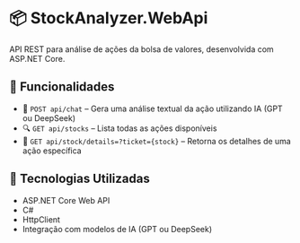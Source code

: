 # 📦 StockAnalyzer.WebApi

API REST para análise de ações da bolsa de valores, desenvolvida com ASP.NET Core.

## 🚀 Funcionalidades

- 🤖 `POST api/chat` – Gera uma análise textual da ação utilizando IA (GPT ou DeepSeek)
- 🔍 `GET api/stocks` – Lista todas as ações disponíveis
- 📝 `GET api/stock/details=?ticket={stock}` – Retorna os detalhes de uma ação específica

## 🧰 Tecnologias Utilizadas

- ASP.NET Core Web API
- C#
- HttpClient
- Integração com modelos de IA (GPT ou DeepSeek)


